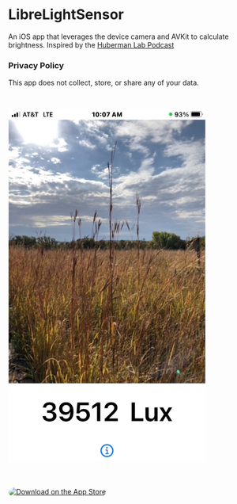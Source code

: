 # LibreLightSensor
An iOS app that leverages the device camera and AVKit to calculate brightness. Inspired by the [Huberman Lab Podcast](https://hubermanlab.com/category/podcast-episodes/)

### Privacy Policy
This app does not collect, store, or share any of your data. 

<br>

<p >
    <img width="400" src="https://github.com/harr1424/LibreLightSensor/blob/main/images/light-sensor.jpeg" alt="A screenshot of the app determining brightness of the environment.">
    
</p>

<br><br>
    <a href="https://apps.apple.com/us/app/libre-light-sensor/id1644439968?itsct=apps_box_badge&amp;itscg=30200" style="display: inline-block; overflow: hidden; border-radius: 13px; width: 250px; height: 83px;"><img src="https://tools.applemediaservices.com/api/badges/download-on-the-app-store/black/en-us?size=250x83&amp;releaseDate=1662940800&h=fdcf81d630c8693a62daa599b7618e50" alt="Download on the App Store" style="border-radius: 13px; width: 250px; height: 83px;"></a>
